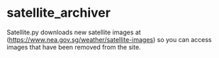 # satellite_archiver

Satellite.py downloads new satellite images at (https://www.nea.gov.sg/weather/satellite-images) so you can access images that have been removed from the site. 
